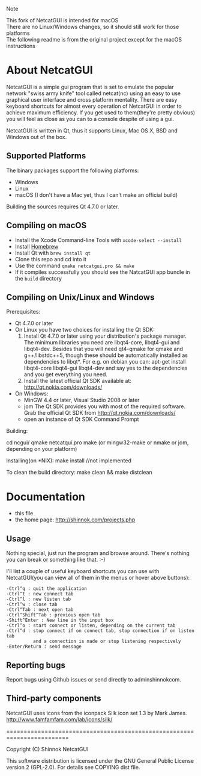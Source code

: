 > [!Note]
> This fork of NetcatGUI is intended for macOS<br>
> There are no Linux/Windows changes, so it should still work for those platforms<br>
> The following readme is from the original project except for the macOS instructions<br>


# About NetcatGUI

NetcatGUI is a simple gui program that is set to emulate the popular
network "swiss army knife" tool called netcat(nc) using an easy to use
graphical user interface and cross platform mentality.
There are easy keyboard shortcuts for almost every operation of NetcatGUI
in order to achieve maximum efficiency. If you get used to them(they're 
pretty obvious) you will feel as close as you can to a console despite
of using a gui.


NetcatGUI is written in Qt, thus it supports Linux, Mac OS X, BSD and 
Windows out of the box.


## Supported Platforms

The binary packages support the following platforms:

- Windows
- Linux
- macOS (I don't have a Mac yet, thus I can't make an official build)

Building the sources requires Qt 4.7.0 or later.

## Compiling on macOS

- Install the Xcode Command-line Tools with `xcode-select --install`
- Install [Homebrew](https://brew.sh) 
- Install Qt with `brew install qt`
- Clone this repo and cd into it
- Use the command `qmake netcatgui.pro && make`
- If it compiles successfully you should see the NatcatGUI app bundle in the `build` directory

## Compiling on Unix/Linux and Windows

Prerequisites:
   - Qt 4.7.0 or later
   - On Linux you have two choices for installing the Qt SDK:
        1. Install Qt 4.7.0 or later using your distribution's
            package manager. The minimum libraries you need are
            libqt4-core, libqt4-gui and libqt4-dev. Besides that
            you will need qt4-qmake for qmake and g++/libstdc++5, 
            though these should be automatically installed as 
            dependencies to libqt*.
            For e.g. on debian you can:
            apt-get install libqt4-core libqt4-gui libqt4-dev
            and say yes to the dependencies and you get everything
            you need.
        2. Install the latest official Qt SDK available at:
            http://qt.nokia.com/downloads/
   - On Windows:
     -  MinGW 4.4 or later, Visual Studio 2008 or later
     -  jom
     The Qt SDK provides you with most of the required software.
     Grab the official Qt SDK from http://qt.nokia.com/downloads/
	 -  open an instance of Qt SDK Command Prompt

Building:

cd ncgui/
qmake netcatqui.pro
make (or mingw32-make or nmake or jom, depending on your platform)

Installing(on *NIX):
make install //not implemented

To clean the build directory:
make clean && make distclean

# Documentation

- this file
- the home page: http://shinnok.com/projects.php

## Usage

Nothing special, just run the program and browse around. There's nothing you 
can break or something like that. :-)

I'll list a couple of useful keyboard shortcuts you can use with NetcatGUI(you can view all of them in the menus or hover above buttons):

    -Ctrl^q : quit the application
    -Ctrl^t : new connect tab
    -Ctrl^l : new listen tab
    -Ctrl^w : close tab
    -Ctrl^Tab : next open tab
    -Ctrl^Shift^Tab : previous open tab
    -Shift^Enter : New line in the input box
    -Ctrl^o : start connect or listen, depending on the current tab
    -Ctrl^d : stop connect if on connect tab, stop connection if on listen tab
              and a connection is made or stop listening respectively
    -Enter/Return : send message

## Reporting bugs

Report bugs using Github issues or send directly to admin<at>shinnok<dot>com.

## Third-party components


NetcatGUI uses icons from the iconpack Silk icon set 1.3 by Mark James.
http://www.famfamfam.com/lab/icons/silk/

========================================================================

Copyright (C) Shinnok <Teodor Mircea Ionita> NetcatGUI

This software distribution is licensed under the GNU General Public License
version 2 (GPL-2.0). For details see COPYING dist file.
